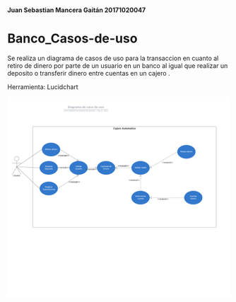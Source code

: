 #### Juan Sebastian Mancera Gaitán 20171020047

# Banco_Casos-de-uso

Se realiza un diagrama de casos de uso para la transaccion en cuanto al retiro de dinero por parte de un usuario en un banco al igual que realizar un deposito o transferir dinero entre cuentas en un cajero .

Herramienta: Lucidchart

![diag](https://github.com/Sebastian-MG/Banco_Casos-de-uso/blob/master/Diagrama%20de%20caso%20de%20uso%20(1).png)

